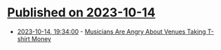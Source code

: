 # [Published on 2023-10-14](index.md)

* [2023-10-14, 19:34:00](https://entertainment.slashdot.org/story/23/10/14/1649252/musicians-are-angry-about-venues-taking-t-shirt-money?utm_source=rss1.0mainlinkanon&utm_medium=feed) - [Musicians Are Angry About Venues Taking T-shirt Money](https://entertainment.slashdot.org/story/23/10/14/1649252/musicians-are-angry-about-venues-taking-t-shirt-money?utm_source=rss1.0mainlinkanon&utm_medium=feed)
